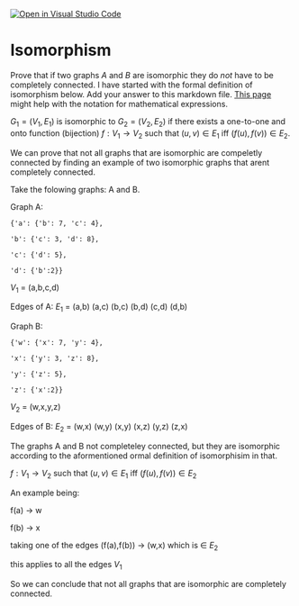 [![Open in Visual Studio Code](https://classroom.github.com/assets/open-in-vscode-718a45dd9cf7e7f842a935f5ebbe5719a5e09af4491e668f4dbf3b35d5cca122.svg)](https://classroom.github.com/online_ide?assignment_repo_id=12731643&assignment_repo_type=AssignmentRepo)
# Isomorphism

Prove that if two graphs $A$ and $B$ are isomorphic they do *not* have to
be completely connected. I have started with the formal definition of
isomorphism below. Add your answer to this markdown file. [This
page](https://docs.github.com/en/get-started/writing-on-github/working-with-advanced-formatting/writing-mathematical-expressions)
might help with the notation for mathematical expressions.

$G_1=(V_1 , E_1)$ is isomorphic to $G_2 = (V_2, E_2)$ if there exists a
one-to-one and onto function (bijection) $f: V_1 \rightarrow V_2$ such that $(u,v)
\in E_1$ iff $(f(u),f(v)) \in E_2$.

We can prove that not all graphs that are isomorphic are compeletly connected by finding 
an example of two isomorphic graphs that arent completely connected.

Take the folowing graphs: A and B.

Graph A: 

    {'a': {'b': 7, 'c': 4},

    'b': {'c': 3, 'd': 8},

    'c': {'d': 5},

    'd': {'b':2}}

$V_1$ = (a,b,c,d)

Edges of A: $E_1$ = (a,b) (a,c) (b,c) (b,d) (c,d) (d,b)

Graph B: 

    {'w': {'x': 7, 'y': 4},

    'x': {'y': 3, 'z': 8},

    'y': {'z': 5},

    'z': {'x':2}}

$V_2$ = (w,x,y,z)

Edges of B: $E_2$ = (w,x) (w,y) (x,y) (x,z) (y,z) (z,x)


The graphs A and B not completeley connected, but they are isomorphic according to the aformentioned
ormal definition of isomorphisim in that.

 $f: V_1 \rightarrow V_2$ such that $(u,v) \in E_1$ iff $(f(u),f(v)) \in E_2$

An example being:

 f(a) -> w

 f(b) -> x

 taking one of the edges (f(a),f(b)) -> (w,x) which is $\in$ $E_2$
 
 this applies to all the edges $V_1$

 So we can conclude that not all graphs that are isomorphic are completely connected.

 





